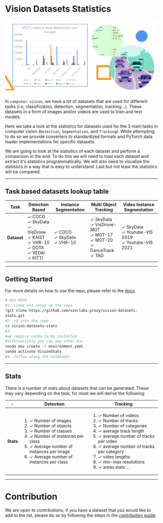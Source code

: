 # Vision Datasets Statistics


<div style="margin:auto;">
<img src="./resources/images/showcase2.png" alt="showcase"/>
</div>

In `computer vision`, we have a lot of datasets that are used for different tasks (i.e, classification, detection, segmentation, tracking...). These datasets in a form of images and/or videos are used to train and test models. 

Here we take a look at the statistics for datasets used for the 3 main tasks in computer vision (`Detection`, `Segmentation`, and `Tracking`). While attempting to do so we provide converters to standardized formats and PyTorch data loader implementations for specific datasets.

We are going to look at the statistics of each dataset and perform a comparison in the end. To do this we will need to load each dataset and extract it's statistics programmatically. We will also need to visualize the statistics in a way that is easy to understand. Last but not least the statistics will be compared.

---
## Task based datasets lookup table

<table style="list-style: none;">
    <thead>
        <tr>
            <th>Task</th>
            <th> Detection Based </th>
            <!-- <th>Semantic Segmentation</th> -->
            <th>Instance Segmentation</th>
            <!-- <th>Single Object Tracking</th> -->
            <th>Multi Object Tracking</th>
            <th>Video Instance Segmentation</th>
        </tr>
    </thead>
    <tbody>
        <tr>
            <th>Dataset</th>
            <td><!-- det -->
                <li>✓ COCO</li>
                <li>✓ SkyData </li>
                <li>✓ VisDrone</li>
                <li>✓ KAIST </li>
                <li>✓ VHR-10 </li>
                <li>✓ DOTA </li>
                <li>✓ VEDAI </li>
                <li>✓ KITTI </li>
            </td>
            <!-- <td>
                <li> COCO</li>
                <li> SkyData </li>
                <li> KITTI </li>
                <li> VHR-10 </li>
                <li> MOTS </li>
            </td> -->
            <td><!-- seg -->
                <li>✓ COCO</li>
                <li>✓ SkyData </li>
                <li>✓ VHR-10 </li>
            </td>
            <!-- <td>
                <li>SkyData</li>               
                <li> UAV123 </li>               
                <li> VOT2018 </li>              
            </td> -->
            <td><!-- mot -->
                <li>✓ SkyData</li>
                <li>✓ VisDrone-MOT </li>
                <li>✓ MOT-17 </li>
                <li>✓ MOT-20 </li>
                <li>✓ DanceTrack </li>
                <li>✓ TAO </li>
                <!-- <li> KAIST </li> -->
                <!-- <li> Lvis </li>
                 -->
            </td>
            <td><!-- vis -->
                <li>✓ SkyData</li>
                <li>✓ Youtube-VIS 2019 </li>
                <li>✓ Youtube-VIS 2021 </li>
            </td>
        </tr>
    </tbody>
</table>



---
## Getting Started

For more details on how to use the repo, please refer to the [docs](./resources/docs/Dataset%20Stats%20trimmed.pdf)

```bash
# Get REPO
#1. clone and setup up the repo
!git clone https://github.com/ozerlabs-proxy/vision-datasets-
stats.git
#2. cd into the repo
cd vision-datasets-stats
#3.
#we require conda to be installed
#alternatively you can any other env
conda env create -f environment.yaml
conda activate VisionStats
#4. follow along the notebooks
```

---
## Stats 

There is a number of stats about datasets that can be generated. These may vary depending on the task, for most we will derive the following:
<table>
    <thead>
        <tr>
            <th> - </th>
            <th>Detection</th>
            <th>Tracking</th>
        </tr>
    </thead>
    <tbody>
        <tr>
            <th>Stats</th>
            <td>
                <ol>
                    <li>✓ Number of images</li>
                    <li>✓ Number of objects</li>
                    <li>✓ Number of classes</li>
                    <li>✓ Number of instances per class</li>
                    <li>✓ Average number of instances per image</li>
                    <li>✓ Average number of instances per class</li>
                </ol>
            </td>
            <td>
                <ol>
                    <li>✓ Number of videos</li>
                    <li>✓ Number of tracks</li>
                    <li>✓ Number of categories</li>
                    <li>✓ average track length</li>
                    <li>✓ average number of tracks per video</li>
                    <li>✓ average number of tracks per category</li>
                    <li>✓ video lengths</li>
                    <li>✓ min-max resolutions</li>
                    <li>✓ areas stats ... </li>
                </ol>
            </td>
        </tr>
    </tbody>
</table>

---
# Contribution
We are open to contributions, if you have a dataset that you would like to add to the list, please do so by following the steps in the [contribution guide](./resources/docs/Dataset%20Stats%20trimmed.pdf).


